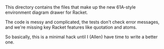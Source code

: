This directory contains the files that make up the new 61A-style environment diagram drawer for Racket.

The code is messy and complicated, the tests don't check error messages, and we're missing key Racket features like quotation and atoms.

So basically, this is a minimal hack until I (Allen) have time to write a better one.
